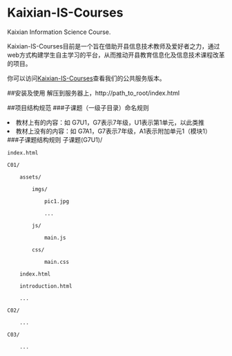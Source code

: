# Kaixian-IS-Courses
Kaixian Information Science Course. 

Kaixian-IS-Courses目前是一个旨在借助开县信息技术教师及爱好者之力，通过web方式构建学生自主学习的平台，从而推动开县教育信息化及信息技术课程改革的项目。

你可以访问[Kaixian-IS-Courses](http://www.kxjx.cn/kxisc)查看我们的公共服务版本。

##安装及使用
解压到服务器上，http://path_to_root/index.html



##项目结构规范
###子课题（一级子目录）命名规则
<li>教材上有的内容：如 G7U1，G7表示7年级，U1表示第1单元，以此类推</li>
<li>教材上没有的内容：如 G7A1，G7表示7年级，A1表示附加单元1（模块1）</li>
###子课题结构规则
子课题(G7U1)/

    index.html
    
    C01/
    
        assets/
        
            imgs/
            
                pic1.jpg
                
                ...
                
            js/
            
                main.js
                
            css/
            
                main.css
                
        index.html
        
        introduction.html
        
        ...
        
    C02/
    
        ...
        
    C03/
    
        ...
        
        
        